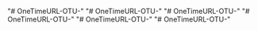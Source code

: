 "# OneTimeURL-OTU-" 
"# OneTimeURL-OTU-" 
"# OneTimeURL-OTU-" 
"# OneTimeURL-OTU-" 
"# OneTimeURL-OTU-" 
"# OneTimeURL-OTU-" 
